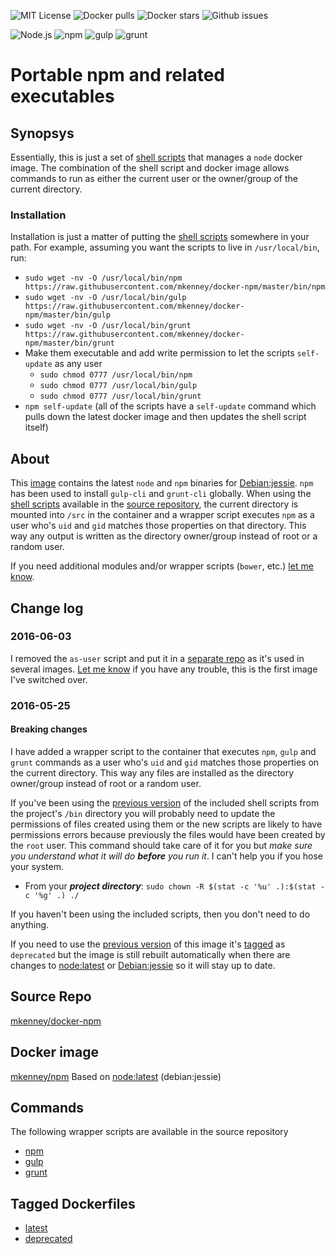 ![MIT License](https://img.shields.io/github/license/mkenney/docker-npm.svg) ![Docker pulls](https://img.shields.io/docker/pulls/mkenney/npm.svg) ![Docker stars](https://img.shields.io/docker/stars/mkenney/npm.svg) ![Github issues](https://img.shields.io/github/issues-raw/mkenney/docker-npm.svg)

![Node.js](https://img.shields.io/badge/Node.js-v6.2.0-026e00.svg) ![npm](https://img.shields.io/badge/npm-v3.8.9-c12127.svg) ![gulp](https://img.shields.io/badge/gulp-v1.2.1-cf4646.svg) ![grunt](https://img.shields.io/badge/Grunt-v1.2.0-e48632.svg)

# Portable npm and related executables

## Synopsys

Essentially, this is just a set of [shell scripts](https://github.com/mkenney/docker-npm/tree/master/bin) that manages a `node` docker image. The combination of the shell script and docker image allows commands to run as either the current user or the owner/group of the current directory.

### Installation

Installation is just a matter of putting the [shell scripts](https://github.com/mkenney/docker-npm/tree/master/bin) somewhere in your path. For example, assuming you want the scripts to live in `/usr/local/bin`, run:
* `sudo wget -nv -O /usr/local/bin/npm https://raw.githubusercontent.com/mkenney/docker-npm/master/bin/npm`
* `sudo wget -nv -O /usr/local/bin/gulp https://raw.githubusercontent.com/mkenney/docker-npm/master/bin/gulp`
* `sudo wget -nv -O /usr/local/bin/grunt https://raw.githubusercontent.com/mkenney/docker-npm/master/bin/grunt`
* Make them executable and add write permission to let the scripts `self-update` as any user
  * `sudo chmod 0777 /usr/local/bin/npm`
  * `sudo chmod 0777 /usr/local/bin/gulp`
  * `sudo chmod 0777 /usr/local/bin/grunt`
* `npm self-update` (all of the scripts have a `self-update` command which pulls down the latest docker image and then updates the shell script itself)

## About

This [image](https://hub.docker.com/r/mkenney/npm/) contains the latest `node` and `npm` binaries for [Debian:jessie](https://hub.docker.com/_/debian/). `npm` has been used to install `gulp-cli` and `grunt-cli` globally. When using the [shell scripts](https://github.com/mkenney/docker-npm/tree/master/bin) available in the [source repository](https://github.com/mkenney/docker-npm), the current directory is mounted into `/src` in the container and a wrapper script executes `npm` as a user who's `uid` and `gid` matches those properties on that directory. This way any output is written as the directory owner/group instead of root or a random user.

If you need additional modules and/or wrapper scripts (`bower`, etc.) [let me know](https://github.com/mkenney/docker-npm/issues).

## Change log

### 2016-06-03

I removed the `as-user` script and put it in a [separate repo](https://github.com/mkenney/docker-scripts/blob/master/container/run-as-user) as it's used in several images. [Let me know](https://github.com/mkenney/docker-npm/issues) if you have any trouble, this is the first image I've switched over.

### 2016-05-25

#### Breaking changes

I have added a wrapper script to the container that executes `npm`, `gulp` and `grunt` commands as a user who's `uid` and `gid` matches those properties on the current directory. This way any files are installed as the directory owner/group instead of root or a random user.

If you've been using the [previous version](https://github.com/mkenney/docker-npm/tree/deprecated/bin) of the included shell scripts from the project's `/bin` directory you will probably need to update the permissions of files created using them or the new scripts are likely to have permissions errors because previously the files would have been created by the `root` user. This command should take care of it for you but _make sure you understand what it will do **before** you run it_. I can't help you if you hose your system.

* From your **_project directory_**: `sudo chown -R $(stat -c '%u' .):$(stat -c '%g' .) ./`

If you haven't been using the included scripts, then you don't need to do anything.

If you need to use the [previous version](https://github.com/mkenney/docker-npm/tree/deprecated) of this image it's [tagged](https://hub.docker.com/r/mkenney/npm/tags/) as `deprecated` but the image is still rebuilt automatically when there are changes to [node:latest](https://hub.docker.com/_/node/) or [Debian:jessie](https://hub.docker.com/_/debian/) so it will stay up to date.

## Source Repo

[mkenney/docker-npm](https://github.com/mkenney/docker-npm)

## Docker image

[mkenney/npm](https://hub.docker.com/r/mkenney/npm/) Based on [node:latest](https://hub.docker.com/_/node/) (debian:jessie)

## Commands

The following wrapper scripts are available in the source repository

* [npm](https://github.com/mkenney/docker-npm/blob/master/bin/npm)
* [gulp](https://github.com/mkenney/docker-npm/blob/master/bin/gulp)
* [grunt](https://github.com/mkenney/docker-npm/blob/master/bin/grunt)

## Tagged Dockerfiles

* [latest](https://github.com/mkenney/docker-npm/blob/master/Dockerfile)
* [deprecated](https://github.com/mkenney/docker-npm/blob/deprecated/Dockerfile)
